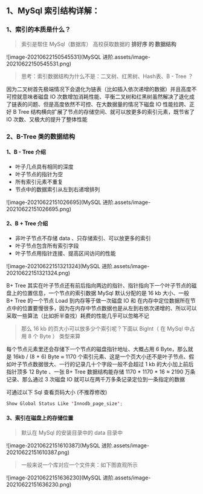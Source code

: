 ## 1、MySql 索引结构详解：



### 1、索引的本质是什么？



>   索引是帮住 MySql（数据库） 高校获取数据的 **排好序 的 数据结构**

![image-20210622150545531](MySQL 进阶.assets/image-20210622150545531.png)



>   思考：索引数据结构为什么不是：二叉树、红黑树、Hash表、B - Tree ？
>

因为二叉树首先极端情况下会退化为链表（比如插入依次递增的数据）并且高度不可控就意味者磁盘 IO 次数增加消耗性能、平衡二叉树和红黑树虽然解决了退化成了链表的问题、但是高度依然不可控、在大数据量的情况下磁盘 IO 性能拉跨、正好 B Tree 结构横向扩展了节点的存储空间、就可以放更多的索引元素，既节省了 IO 次数、又极大的提升了整体性能



### 2、B-Tree 类的数据结构



#### 1、B - Tree 介绍



-   叶子几点具有相同的深度
-   叶子节点的指针为空
-   所有索引元素不重复
-   节点中的数据索引从左到右递增排列

![image-20210622151026695](MySQL 进阶.assets/image-20210622151026695.png)



#### 2、B + Tree 介绍



-   非叶子节点不存储 data 、只存储索引、可以放更多的索引
-   叶子节点包含所有索引字段
-   叶子节点用指针连接、提高区间访问的性能

![image-20210622151321324](MySQL 进阶.assets/image-20210622151321324.png)

B+ Tree 其实在叶子节点还有前后指向两边的指针、指针指向下一个叶子节点的磁盘上的位置信息，一个节点的索引数据 MySql  默认分配的是 16 kb 大小、一般 B+ Tree 的一个节点 Load 到内存等于做一次磁盘 IO 和 在内存中定位数据所在节点中的位置要慢很多，因为在内存中节点数据也是从左到右依次递增的、所以可以采取一些算法（比如折半查找）耗费的性能几乎可以忽略不记

>   那么 16 kb 的页大小可以放多少个索引呢？下面以 BigInt（ 在 MySql 中占用 8 个 Byte ） 类型来算
>

每个节点元素里还会存储下一个节点的磁盘指针地址、大概占用 6 Byte，那么就是 16kb / (8 + 6) Byte ≈ 1170 个索引元素、这是一个页大小还不是叶子节点、假如叶子节点数据很大、一行的记录几十个字段一般不会超过 1 kb 的大小加上前后指针顶多 12 Byte 、一张 B+ Tree 数据结构能存储 1170 * 1170 * 16 ≈ 2190 万条记录、那么通过 3 次磁盘 IO 就可以在两千万多条记录定位到一条指定的数据

可通过以下 Sql 查看页码大小 (不推荐修改) 

```java
Show Global Status Like 'Innodb_page_size';
```



#### 3、索引在磁盘上的存储位置



>   默认在 MySql 的安装目录中的 data 目录中

![image-20210622151610387](MySQL 进阶.assets/image-20210622151610387.png)

>   一般来说一个库对应一个文件夹：如下图直观所示

![image-20210622151636230](MySQL 进阶.assets/image-20210622151636230.png)





